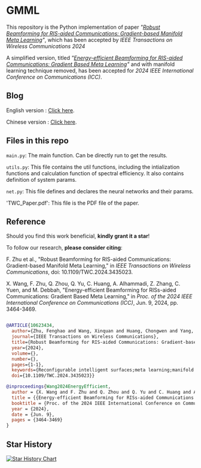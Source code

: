 # GMML
This repository is the Python implementation of paper _"[Robust Beamforming for RIS-aided Communications: Gradient-based Manifold Meta Learning](https://ieeexplore.ieee.org/document/10623434)"_, which has been accepted by _IEEE Transactions on Wireless Communications 2024_

A simplified version, titled _"[Energy-efficient Beamforming for RIS-aided Communications: Gradient Based Meta Learning](https://ieeexplore.ieee.org/document/10622978)"_ and with manifold learning technique removed, has been accepted for _2024 IEEE International Conference on Communications (ICC)_.

## Blog
English version : [Click here](https://zhuanlan.zhihu.com/p/695011497).

Chinese version : [Click here](https://zhuanlan.zhihu.com/p/686734331).

## Files in this repo
`main.py`: The main function. Can be directly run to get the results.

`utils.py`: This file contains the util functions, including the intialization functions and calculation function of spectral efficiency. It also contains definition of system params.

`net.py`: This file defines and declares the neural networks and their params.

'TWC_Paper.pdf': This file is the PDF file of the paper.

## Reference
Should you find this work beneficial, **kindly grant it a star**!

To follow our research, **please consider citing**:

F. Zhu et al., "Robust Beamforming for RIS-aided Communications: Gradient-based Manifold Meta Learning," in _IEEE Transactions on Wireless Communications_, doi: 10.1109/TWC.2024.3435023.

X. Wang, F. Zhu, Q. Zhou, Q. Yu, C. Huang, A. Alhammadi, Z. Zhang, C. Yuen, and M. Debbah, "Energy-efficient Beamforming for RISs-aided Communications: Gradient Based Meta Learning," in _Proc. of the 2024 IEEE International Conference on Communications (ICC)_, Jun. 9, 2024, pp. 3464-3469.


```bibtex

@ARTICLE{10623434,
  author={Zhu, Fenghao and Wang, Xinquan and Huang, Chongwen and Yang, Zhaohui and Chen, Xiaoming and Alhammadi, Ahmed and Zhang, Zhaoyang and Yuen, Chau and Debbah, Mérouane},
  journal={IEEE Transactions on Wireless Communications}, 
  title={Robust Beamforming for RIS-aided Communications: Gradient-based Manifold Meta Learning}, 
  year={2024},
  volume={},
  number={},
  pages={1-1},
  keywords={Reconfigurable intelligent surfaces;meta learning;manifold learning;gradient;beamforming},
  doi={10.1109/TWC.2024.3435023}}

@inproceedings{Wang2024EnergyEfficient,
  author = {X. Wang and F. Zhu and Q. Zhou and Q. Yu and C. Huang and A. Alhammadi and Z. Zhang and C. Yuen and M. Debbah},
  title = {{Energy-efficient Beamforming for RISs-aided Communications: Gradient Based Meta Learning}},
  booktitle = {Proc. of the 2024 IEEE International Conference on Communications (ICC)},
  year = {2024},
  date = {Jun. 9},
  pages = {3464-3469}
}

```
## Star History

<a href="https://star-history.com/#FenghaoZhu/GMML&Date">
 <picture>
   <source media="(prefers-color-scheme: dark)" srcset="https://api.star-history.com/svg?repos=FenghaoZhu/GMML&type=Date&theme=dark" />
   <source media="(prefers-color-scheme: light)" srcset="https://api.star-history.com/svg?repos=FenghaoZhu/GMML&type=Date" />
   <img alt="Star History Chart" src="https://api.star-history.com/svg?repos=FenghaoZhu/GMML&type=Date" />
 </picture>
</a>
